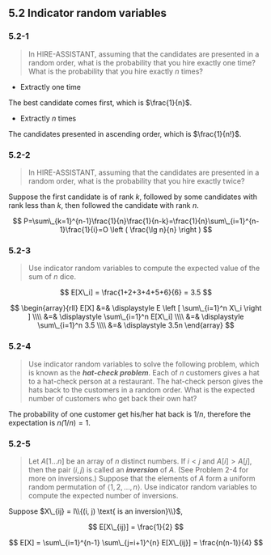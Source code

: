 ## 5.2 Indicator random variables

### 5.2-1

> In HIRE-ASSISTANT, assuming that the candidates are presented in a random order, what is the probability that you hire exactly one time? What is the probability that you hire exactly $n$ times?

* Extractly one time

The best candidate comes first, which is $\frac{1}{n}$.

* Extractly $n$ times

The candidates presented in ascending order, which is $\frac{1}{n!}$.

### 5.2-2

> In HIRE-ASSISTANT, assuming that the candidates are presented in a random order, what is the probability that you hire exactly twice?

Suppose the first candidate is of rank $k$, followed by some candidates with rank less than $k$, then followed the candidate with rank $n$.

$$
P=\sum\_{k=1}^{n-1}\frac{1}{n}\frac{1}{n-k}=\frac{1}{n}\sum\_{i=1}^{n-1}\frac{1}{i}=O \left ( \frac{\lg n}{n} \right )
$$

### 5.2-3

> Use indicator random variables to compute the expected value of the sum of $n$ dice.

$$
E[X\_i] = \frac{1+2+3+4+5+6}{6} = 3.5
$$

$$
\begin{array}{rll}
E[X] &=& \displaystyle E \left [ \sum\_{i=1}^n X\_i \right ] \\\\
&=& \displaystyle \sum\_{i=1}^n E[X\_i] \\\\
&=& \displaystyle \sum\_{i=1}^n 3.5 \\\\
&=& \displaystyle 3.5n
\end{array}
$$

### 5.2-4

> Use indicator random variables to solve the following problem, which is known as the __*hat-check problem*__. Each of $n$ customers gives a hat to a hat-check person at a restaurant. The hat-check person gives the hats back to the customers in a random order. What is the expected number of customers who get back their own hat?

The probability of one customer get his/her hat back is $1/n$, therefore the expectation is $n \dot (1/n) = 1$.

### 5.2-5

> Let $A[1 \dots n]$ be an array of $n$ distinct numbers. If $i < j$ and $A[i] > A[j]$, then the pair $(i,j)$ is called an __*inversion*__ of $A$. (See Problem 2-4 for more on inversions.) Suppose that the elements of $A$ form a uniform random permutation of $\left \langle 1, 2, \dots, n \right \rangle$. Use indicator random variables to compute the expected number of
inversions.

Suppose $X\_{ij} = I\\{(i, j) \text{ is an inversion}\\}$,

$$
E[X\_{ij}] = \frac{1}{2}
$$

$$
E[X] = \sum\_{i=1}^{n-1} \sum\_{j=i+1}^{n} E[X\_{ij}]
= \frac{n(n-1)}{4}
$$
